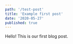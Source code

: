```yaml
---
path: '/test-post'
title: 'Example first post'
date: '2020-05-27'
published: true
---
```


Hello! This is our first blog post.
